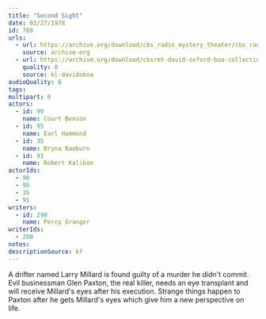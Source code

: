 ```yaml
---
title: "Second Sight"
date: 02/27/1978
id: 789
urls: 
  - url: https://archive.org/download/cbs_radio_mystery_theater/cbs_radio_mystery_theater-0751-0800.zip/cbs_radio_mystery_theater-0751-0800%2Fcbsrmt_0789_second_sight.mp3
    source: archive-org
  - url: https://archive.org/download/cbsrmt-david-oxford-boa-collection/CBSRMT-780227-0789-Second-Sight-(32-22)-[2007]-{BoA}.mp3
    quality: 0
    source: kl-davidoboa
audioQuality: 0
tags: 
multipart: 0
actors:  
  - id: 90
    name: Court Benson  
  - id: 95
    name: Earl Hammond  
  - id: 35
    name: Bryna Raeburn  
  - id: 91
    name: Robert Kaliban
actorIds:  
  - 90  
  - 95  
  - 35  
  - 91
writers:  
  - id: 290
    name: Percy Granger
writerIds:  
  - 290
notes: 
descriptionSource: kf
---
```

A drifter named Larry Millard is found guilty of a murder he didn't commit. Evil businessman Glen Paxton, the real killer, needs an eye transplant and will receive Millard's eyes after his execution. Strange things happen to Paxton after he gets Millard's eyes which give him a new perspective on life.